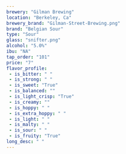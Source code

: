 ```yaml
---
brewery: "Gilman Brewing"
location: "Berkeley, Ca"
brewery_brand: "Gilman-Street-Brewing.png"
brand: "Belgian Sour"
type: "Sour"
glass: "snifter.png"
alcohol: "5.0%"
ibu: "NA"
tap_order: "101"
price: "7"
flavor_profile:
 - is_bitter: " "
 - is_strong: " "
 - is_sweet: "True"
 - is_balanced: ""
 - is_light_crisp: "True"
 - is_creamy: ""
 - is_hoppy: " "
 - is_extra_hoppy: " "
 - is_light: " "
 - is_malty: " "
 - is_sour: " "
 - is_fruity: "True"
long_desc: " "
---
```

